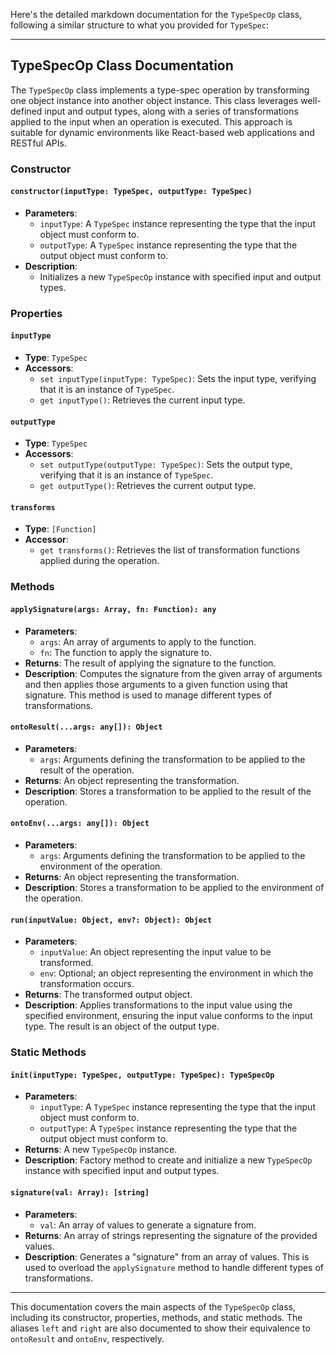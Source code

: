 Here's the detailed markdown documentation for the `TypeSpecOp` class, following a similar structure to what you provided for `TypeSpec`:

---

## TypeSpecOp Class Documentation
The `TypeSpecOp` class implements a type-spec operation by transforming one object instance into another object instance. This class leverages well-defined input and output types, along with a series of transformations applied to the input when an operation is executed. This approach is suitable for dynamic environments like React-based web applications and RESTful APIs.

### Constructor

#### `constructor(inputType: TypeSpec, outputType: TypeSpec)`
- **Parameters**:
  - `inputType`: A `TypeSpec` instance representing the type that the input object must conform to.
  - `outputType`: A `TypeSpec` instance representing the type that the output object must conform to.
- **Description**:
  - Initializes a new `TypeSpecOp` instance with specified input and output types.

### Properties

#### `inputType`
- **Type**: `TypeSpec`
- **Accessors**:
  - `set inputType(inputType: TypeSpec)`: Sets the input type, verifying that it is an instance of `TypeSpec`.
  - `get inputType()`: Retrieves the current input type.

#### `outputType`
- **Type**: `TypeSpec`
- **Accessors**:
  - `set outputType(outputType: TypeSpec)`: Sets the output type, verifying that it is an instance of `TypeSpec`.
  - `get outputType()`: Retrieves the current output type.

#### `transforms`
- **Type**: `[Function]`
- **Accessor**:
  - `get transforms()`: Retrieves the list of transformation functions applied during the operation.

### Methods

#### `applySignature(args: Array, fn: Function): any`
- **Parameters**:
  - `args`: An array of arguments to apply to the function.
  - `fn`: The function to apply the signature to.
- **Returns**: The result of applying the signature to the function.
- **Description**: Computes the signature from the given array of arguments and then applies those arguments to a given function using that signature. This method is used to manage different types of transformations.

#### `ontoResult(...args: any[]): Object`
- **Parameters**:
  - `args`: Arguments defining the transformation to be applied to the result of the operation.
- **Returns**: An object representing the transformation.
- **Description**: Stores a transformation to be applied to the result of the operation.

#### `ontoEnv(...args: any[]): Object`
- **Parameters**:
  - `args`: Arguments defining the transformation to be applied to the environment of the operation.
- **Returns**: An object representing the transformation.
- **Description**: Stores a transformation to be applied to the environment of the operation.

#### `run(inputValue: Object, env?: Object): Object`
- **Parameters**:
  - `inputValue`: An object representing the input value to be transformed.
  - `env`: Optional; an object representing the environment in which the transformation occurs.
- **Returns**: The transformed output object.
- **Description**: Applies transformations to the input value using the specified environment, ensuring the input value conforms to the input type. The result is an object of the output type.

### Static Methods

#### `init(inputType: TypeSpec, outputType: TypeSpec): TypeSpecOp`
- **Parameters**:
  - `inputType`: A `TypeSpec` instance representing the type that the input object must conform to.
  - `outputType`: A `TypeSpec` instance representing the type that the output object must conform to.
- **Returns**: A new `TypeSpecOp` instance.
- **Description**: Factory method to create and initialize a new `TypeSpecOp` instance with specified input and output types.

#### `signature(val: Array): [string]`
- **Parameters**:
  - `val`: An array of values to generate a signature from.
- **Returns**: An array of strings representing the signature of the provided values.
- **Description**: Generates a "signature" from an array of values. This is used to overload the `applySignature` method to handle different types of transformations.

---

This documentation covers the main aspects of the `TypeSpecOp` class, including its constructor, properties, methods, and static methods. The aliases `left` and `right` are also documented to show their equivalence to `ontoResult` and `ontoEnv`, respectively.